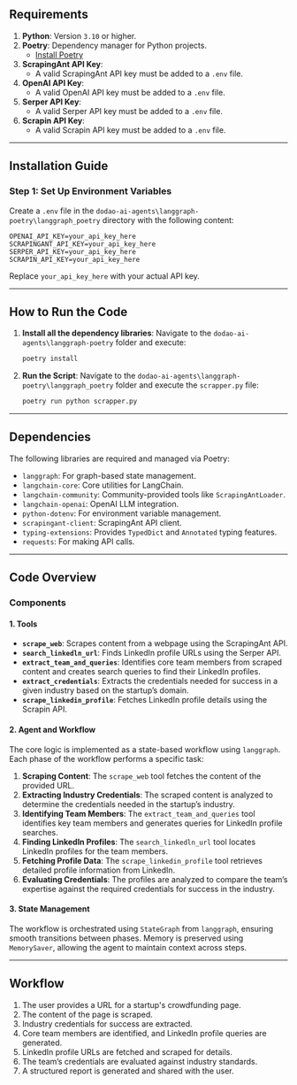 ## Requirements

1. **Python**: Version `3.10` or higher.
2. **Poetry**: Dependency manager for Python projects.
   - [Install Poetry](https://python-poetry.org/docs/#installation)
3. **ScrapingAnt API Key**:
   - A valid ScrapingAnt API key must be added to a `.env` file.
4. **OpenAI API Key**:
   - A valid OpenAI API key must be added to a `.env` file.
5. **Serper API Key**:
   - A valid Serper API key must be added to a `.env` file.
6. **Scrapin API Key**:
   - A valid Scrapin API key must be added to a `.env` file.

---

## Installation Guide

### Step 1: Set Up Environment Variables
Create a `.env` file in the `dodao-ai-agents\langgraph-poetry\langgraph_poetry` directory with the following content:
```
OPENAI_API_KEY=your_api_key_here
SCRAPINGANT_API_KEY=your_api_key_here
SERPER_API_KEY=your_api_key_here
SCRAPIN_API_KEY=your_api_key_here
```
Replace `your_api_key_here` with your actual API key.

---

## How to Run the Code

1. **Install all the dependency libraries**:
    Navigate to the `dodao-ai-agents\langgraph-poetry` folder and execute:
   ```bash
   poetry install
   ```

2. **Run the Script**:
   Navigate to the `dodao-ai-agents\langgraph-poetry\langgraph_poetry` folder and execute the `scrapper.py` file:
   ```bash
   poetry run python scrapper.py
   ```

---

## Dependencies

The following libraries are required and managed via Poetry:

- `langgraph`: For graph-based state management.
- `langchain-core`: Core utilities for LangChain.
- `langchain-community`: Community-provided tools like `ScrapingAntLoader`.
- `langchain-openai`: OpenAI LLM integration.
- `python-dotenv`: For environment variable management.
- `scrapingant-client`: ScrapingAnt API client.
- `typing-extensions`: Provides `TypedDict` and `Annotated` typing features.
- `requests`: For making API calls.

---

## Code Overview

### Components

#### 1. **Tools**
- **`scrape_web`**: Scrapes content from a webpage using the ScrapingAnt API.
- **`search_linkedln_url`**: Finds LinkedIn profile URLs using the Serper API.
- **`extract_team_and_queries`**: Identifies core team members from scraped content and creates search queries to find their LinkedIn profiles.
- **`extract_credentials`**: Extracts the credentials needed for success in a given industry based on the startup’s domain.
- **`scrape_linkedin_profile`**: Fetches LinkedIn profile details using the Scrapin API.

#### 2. **Agent and Workflow**
The core logic is implemented as a state-based workflow using `langgraph`. Each phase of the workflow performs a specific task:

1. **Scraping Content**: The `scrape_web` tool fetches the content of the provided URL.
2. **Extracting Industry Credentials**: The scraped content is analyzed to determine the credentials needed in the startup’s industry.
3. **Identifying Team Members**: The `extract_team_and_queries` tool identifies key team members and generates queries for LinkedIn profile searches.
4. **Finding LinkedIn Profiles**: The `search_linkedln_url` tool locates LinkedIn profiles for the team members.
5. **Fetching Profile Data**: The `scrape_linkedin_profile` tool retrieves detailed profile information from LinkedIn.
6. **Evaluating Credentials**: The profiles are analyzed to compare the team’s expertise against the required credentials for success in the industry.

#### 3. **State Management**
The workflow is orchestrated using `StateGraph` from `langgraph`, ensuring smooth transitions between phases. Memory is preserved using `MemorySaver`, allowing the agent to maintain context across steps.

---

## Workflow
1. The user provides a URL for a startup's crowdfunding page.
2. The content of the page is scraped.
3. Industry credentials for success are extracted.
4. Core team members are identified, and LinkedIn profile queries are generated.
5. LinkedIn profile URLs are fetched and scraped for details.
6. The team’s credentials are evaluated against industry standards.
7. A structured report is generated and shared with the user.

